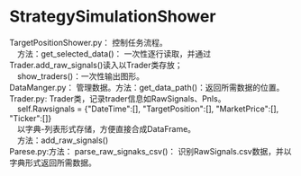 # StrategySimulationShower

TargetPositionShower.py： 控制任务流程。   
&emsp;方法：get_selected_data()： 一次性逐行读取，并通过Trader.add_raw_signals()读入以Trader类存放；   
&emsp;show_traders()：一次性输出图形。   
DataManger.py： 管理数据。方法：get_data_path()：返回所需数据的位置。   
Trader.py:	Trader类，记录trader信息如RawSignals、Pnls。    
&emsp;self.Rawsignals = {"DateTime":[], "TargetPosition":[], "MarketPrice":[], "Ticker":[]}   
&emsp;以字典-列表形式存储，方便直接合成DataFrame。  
&emsp;方法：add_raw_signals()  
Parese.py:方法： parse_raw_signaks_csv()： 识别RawSignals.csv数据，并以字典形式返回所需数据。  
